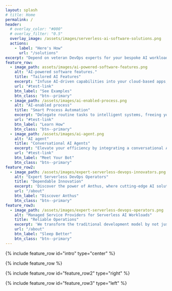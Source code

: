 ```yaml
---
layout: splash
# title: Home
permalink: /
header:
  # overlay_color: "#000"
  # overlay_filter: "0.5"
  overlay_image: /assets/images/serverless-ai-software-solutions.png
  actions:
    - label: "Here's How"
      url: "/solutions"
excerpt: "Depend on veteran DevOps experts for your bespoke AI workloads."
feature_row:
  - image_path: assets/images/ai-powered-software-features.png
    alt: "AI-powered software features."
    title: "Tailored AI Features"
    excerpt: "Infuse AI-driven capabilities into your cloud-based apps, mobile applications, or existing systems."
    url: "#test-link"
    btn_label: "See Examples"
    btn_class: "btn--primary"
  - image_path: /assets/images/ai-enabled-process.png
    alt: "AI-enabled process"
    title: "Smart Process Automation"
    excerpt: "Delegate routine tasks to intelligent systems, freeing your team for higher-impact initiatives."
    url: "#test-link"
    btn_label: "Learn How"
    btn_class: "btn--primary"
  - image_path: /assets/images/ai-agent.png
    alt: "AI agent"
    title: "Conversational AI Agents"
    excerpt: "Elevate your efficiency by integrating a conversational AI co-pilot, enabling dialogues with your business operations."
    url: "#test-link"
    btn_label: "Meet Your Bot"
    btn_class: "btn--primary"
feature_row2:
  - image_path: /assets/images/expert-serverless-devops-innovators.png
    alt: "Expert Serverless DevOps Operators"
    title: "Dependable Innovation"
    excerpt: 'Discover the power of Anthus, where cutting-edge AI solutions and unwavering reliability meet. Our team crafts bespoke AI solutions tailored to your needs with a foundation of operational excellence. Experience the perfect blend of innovation and integrity.'
    url: "/about"
    btn_label: "Discover Anthus"
    btn_class: "btn--primary"
feature_row3:
  - image_path: /assets/images/expert-serverless-devops-operators.png
    alt: "Managed Service Providers for Serverless AI Workloads"
    title: "Reliable Operations"
    excerpt: 'We transform the traditional development model by not just building your digital assets, but running them for you—responsibly, reliably, and affordably. With a foundation in strong DevOps practices enhanced by serverless technology and artificial intelligence, we go beyond mere development. We are your long-term partners in this digital journey, ensuring continuous operation and maintenance of the ITSM components, cloud APIs, web and mobile applications we craft. This partnership allows you to focus solely on propelling your business forward.'
    url: "/about"
    btn_label: "Sleep Better"
    btn_class: "btn--primary"
---
```


{% include feature_row id="intro" type="center" %}

{% include feature_row %}

{% include feature_row id="feature_row2" type="right" %}

{% include feature_row id="feature_row3" type="left" %}